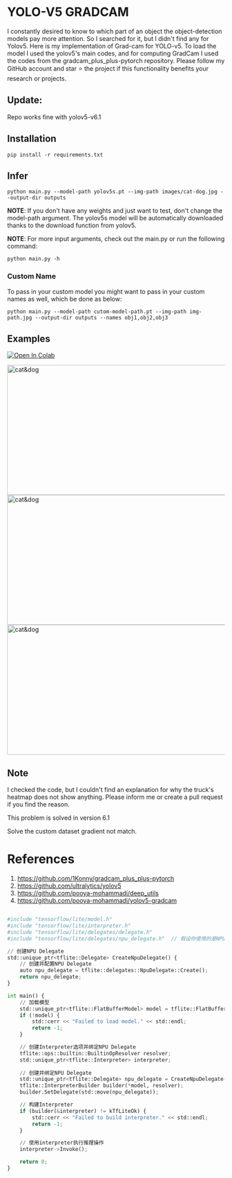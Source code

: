 # YOLO-V5 GRADCAM

I constantly desired to know to which part of an object the object-detection models pay more attention. So I searched for it, but I didn't find any for Yolov5.
Here is my implementation of Grad-cam for YOLO-v5. To load the model I used the yolov5's main codes, and for computing GradCam I used the codes from the gradcam_plus_plus-pytorch repository.
Please follow my GitHub account and star ⭐ the project if this functionality benefits your research or projects.

## Update:
Repo works fine with yolov5-v6.1


## Installation
`pip install -r requirements.txt`

## Infer
`python main.py --model-path yolov5s.pt --img-path images/cat-dog.jpg --output-dir outputs`

**NOTE**: If you don't have any weights and just want to test, don't change the model-path argument. The yolov5s model will be automatically downloaded thanks to the download function from yolov5. 

**NOTE**: For more input arguments, check out the main.py or run the following command:

```python main.py -h```

### Custom Name
To pass in your custom model you might want to pass in your custom names as well, which be done as below:
```
python main.py --model-path cutom-model-path.pt --img-path img-path.jpg --output-dir outputs --names obj1,obj2,obj3 
```
## Examples
[![Open In Colab](https://colab.research.google.com/assets/colab-badge.svg)](https://colab.research.google.com/github/pooya-mohammadi/yolov5-gradcam/blob/master/main.ipynb)

<img src="https://raw.githubusercontent.com/pooya-mohammadi/yolov5-gradcam/master/outputs/eagle-res.jpg" alt="cat&dog" height="300" width="1200">
<img src="https://raw.githubusercontent.com/pooya-mohammadi/yolov5-gradcam/master/outputs/cat-dog-res.jpg" alt="cat&dog" height="300" width="1200">
<img src="https://raw.githubusercontent.com/pooya-mohammadi/yolov5-gradcam/master/outputs/dog-res.jpg" alt="cat&dog" height="300" width="1200">

## Note
I checked the code, but I couldn't find an explanation for why the truck's heatmap does not show anything. Please inform me or create a pull request if you find the reason.

This problem is solved in version 6.1

Solve the custom dataset gradient not match.

# References
1. https://github.com/1Konny/gradcam_plus_plus-pytorch
2. https://github.com/ultralytics/yolov5
3. https://github.com/pooya-mohammadi/deep_utils
4. https://github.com/pooya-mohammadi/yolov5-gradcam




```python

#include "tensorflow/lite/model.h"
#include "tensorflow/lite/interpreter.h"
#include "tensorflow/lite/delegates/delegate.h"
#include "tensorflow/lite/delegates/npu_delegate.h"  // 假设你使用的是NPU Delegate

// 创建NPU Delegate
std::unique_ptr<tflite::Delegate> CreateNpuDelegate() {
    // 创建并配置NPU Delegate
    auto npu_delegate = tflite::delegates::NpuDelegate::Create();
    return npu_delegate;
}

int main() {
    // 加载模型
    std::unique_ptr<tflite::FlatBufferModel> model = tflite::FlatBufferModel::BuildFromFile("your_model.tflite");
    if (!model) {
        std::cerr << "Failed to load model." << std::endl;
        return -1;
    }

    // 创建Interpreter选项并绑定NPU Delegate
    tflite::ops::builtin::BuiltinOpResolver resolver;
    std::unique_ptr<tflite::Interpreter> interpreter;
    
    // 创建并绑定NPU Delegate
    std::unique_ptr<tflite::Delegate> npu_delegate = CreateNpuDelegate();
    tflite::InterpreterBuilder builder(*model, resolver);
    builder.SetDelegate(std::move(npu_delegate));

    // 构建Interpreter
    if (builder(&interpreter) != kTfLiteOk) {
        std::cerr << "Failed to build interpreter." << std::endl;
        return -1;
    }

    // 使用interpreter执行推理操作
    interpreter->Invoke();

    return 0;
}
